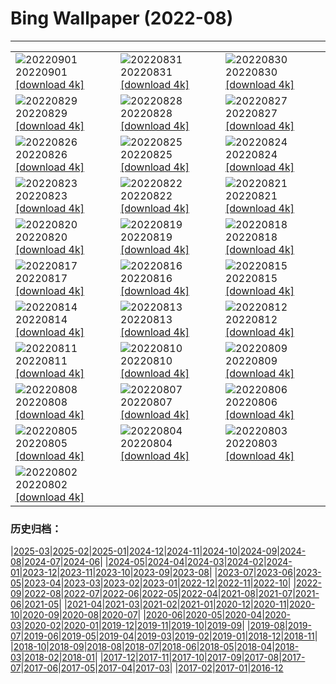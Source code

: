 # Bing Wallpaper (2022-08)
**************

<table><tr><td><img src="https://www.bing.com/th?id=OHR.WildlifeCrossing_EN-GB4364602092_1920x1080.jpg" alt="20220901"> 20220901 <a href="https://www.bing.com/th?id=OHR.WildlifeCrossing_EN-GB4364602092_UHD.jpg">[download 4k]</a></td><td><img src="https://www.bing.com/th?id=OHR.BlueLinckia_EN-GB4035419468_1920x1080.jpg" alt="20220831"> 20220831 <a href="https://www.bing.com/th?id=OHR.BlueLinckia_EN-GB4035419468_UHD.jpg">[download 4k]</a></td><td><img src="https://www.bing.com/th?id=OHR.Migliarino_EN-GB3494595623_1920x1080.jpg" alt="20220830"> 20220830 <a href="https://www.bing.com/th?id=OHR.Migliarino_EN-GB3494595623_UHD.jpg">[download 4k]</a></td></tr><tr><td><img src="https://www.bing.com/th?id=OHR.CarnivalDancer_EN-GB2828555462_1920x1080.jpg" alt="20220829"> 20220829 <a href="https://www.bing.com/th?id=OHR.CarnivalDancer_EN-GB2828555462_UHD.jpg">[download 4k]</a></td><td><img src="https://www.bing.com/th?id=OHR.BeardedTit_EN-GB2685831935_1920x1080.jpg" alt="20220828"> 20220828 <a href="https://www.bing.com/th?id=OHR.BeardedTit_EN-GB2685831935_UHD.jpg">[download 4k]</a></td><td><img src="https://www.bing.com/th?id=OHR.MSHV_EN-GB2105628941_1920x1080.jpg" alt="20220827"> 20220827 <a href="https://www.bing.com/th?id=OHR.MSHV_EN-GB2105628941_UHD.jpg">[download 4k]</a></td></tr><tr><td><img src="https://www.bing.com/th?id=OHR.PeljesacWind_EN-GB1406966353_1920x1080.jpg" alt="20220826"> 20220826 <a href="https://www.bing.com/th?id=OHR.PeljesacWind_EN-GB1406966353_UHD.jpg">[download 4k]</a></td><td><img src="https://www.bing.com/th?id=OHR.CascadesNP_EN-GB1685635024_1920x1080.jpg" alt="20220825"> 20220825 <a href="https://www.bing.com/th?id=OHR.CascadesNP_EN-GB1685635024_UHD.jpg">[download 4k]</a></td><td><img src="https://www.bing.com/th?id=OHR.WheatField_EN-GB4763665082_1920x1080.jpg" alt="20220824"> 20220824 <a href="https://www.bing.com/th?id=OHR.WheatField_EN-GB4763665082_UHD.jpg">[download 4k]</a></td></tr><tr><td><img src="https://www.bing.com/th?id=OHR.MentonFrance_EN-GB4468746707_1920x1080.jpg" alt="20220823"> 20220823 <a href="https://www.bing.com/th?id=OHR.MentonFrance_EN-GB4468746707_UHD.jpg">[download 4k]</a></td><td><img src="https://www.bing.com/th?id=OHR.TenderMoment_EN-GB2447588739_1920x1080.jpg" alt="20220822"> 20220822 <a href="https://www.bing.com/th?id=OHR.TenderMoment_EN-GB2447588739_UHD.jpg">[download 4k]</a></td><td><img src="https://www.bing.com/th?id=OHR.CostadaMorte_EN-GB1157143349_1920x1080.jpg" alt="20220821"> 20220821 <a href="https://www.bing.com/th?id=OHR.CostadaMorte_EN-GB1157143349_UHD.jpg">[download 4k]</a></td></tr><tr><td><img src="https://www.bing.com/th?id=OHR.BearProof_EN-GB0651081273_1920x1080.jpg" alt="20220820"> 20220820 <a href="https://www.bing.com/th?id=OHR.BearProof_EN-GB0651081273_UHD.jpg">[download 4k]</a></td><td><img src="https://www.bing.com/th?id=OHR.PenzancePool_EN-GB9755616869_1920x1080.jpg" alt="20220819"> 20220819 <a href="https://www.bing.com/th?id=OHR.PenzancePool_EN-GB9755616869_UHD.jpg">[download 4k]</a></td><td><img src="https://www.bing.com/th?id=OHR.SourHerring_EN-GB8699392561_1920x1080.jpg" alt="20220818"> 20220818 <a href="https://www.bing.com/th?id=OHR.SourHerring_EN-GB8699392561_UHD.jpg">[download 4k]</a></td></tr><tr><td><img src="https://www.bing.com/th?id=OHR.KyleskuBridge_EN-GB9372605997_1920x1080.jpg" alt="20220817"> 20220817 <a href="https://www.bing.com/th?id=OHR.KyleskuBridge_EN-GB9372605997_UHD.jpg">[download 4k]</a></td><td><img src="https://www.bing.com/th?id=OHR.TheNeedles_EN-GB9227622853_1920x1080.jpg" alt="20220816"> 20220816 <a href="https://www.bing.com/th?id=OHR.TheNeedles_EN-GB9227622853_UHD.jpg">[download 4k]</a></td><td><img src="https://www.bing.com/th?id=OHR.ChittorgarhFort_EN-GB8885268709_1920x1080.jpg" alt="20220815"> 20220815 <a href="https://www.bing.com/th?id=OHR.ChittorgarhFort_EN-GB8885268709_UHD.jpg">[download 4k]</a></td></tr><tr><td><img src="https://www.bing.com/th?id=OHR.PantherChameleon_EN-GB8004320138_1920x1080.jpg" alt="20220814"> 20220814 <a href="https://www.bing.com/th?id=OHR.PantherChameleon_EN-GB8004320138_UHD.jpg">[download 4k]</a></td><td><img src="https://www.bing.com/th?id=OHR.BoundaryWaters_EN-GB7352853940_1920x1080.jpg" alt="20220813"> 20220813 <a href="https://www.bing.com/th?id=OHR.BoundaryWaters_EN-GB7352853940_UHD.jpg">[download 4k]</a></td><td><img src="https://www.bing.com/th?id=OHR.AmboseliElephants_EN-GB5828680803_1920x1080.jpg" alt="20220812"> 20220812 <a href="https://www.bing.com/th?id=OHR.AmboseliElephants_EN-GB5828680803_UHD.jpg">[download 4k]</a></td></tr><tr><td><img src="https://www.bing.com/th?id=OHR.MtTsubakuro_EN-GB6376808736_1920x1080.jpg" alt="20220811"> 20220811 <a href="https://www.bing.com/th?id=OHR.MtTsubakuro_EN-GB6376808736_UHD.jpg">[download 4k]</a></td><td><img src="https://www.bing.com/th?id=OHR.FiordlandRainforest_EN-GB6045225111_1920x1080.jpg" alt="20220810"> 20220810 <a href="https://www.bing.com/th?id=OHR.FiordlandRainforest_EN-GB6045225111_UHD.jpg">[download 4k]</a></td><td><img src="https://www.bing.com/th?id=OHR.CuevaManos_EN-GB3206652086_1920x1080.jpg" alt="20220809"> 20220809 <a href="https://www.bing.com/th?id=OHR.CuevaManos_EN-GB3206652086_UHD.jpg">[download 4k]</a></td></tr><tr><td><img src="https://www.bing.com/th?id=OHR.EsPantaleu_EN-GB2744052351_1920x1080.jpg" alt="20220808"> 20220808 <a href="https://www.bing.com/th?id=OHR.EsPantaleu_EN-GB2744052351_UHD.jpg">[download 4k]</a></td><td><img src="https://www.bing.com/th?id=OHR.SpringPoint_EN-GB1023118831_1920x1080.jpg" alt="20220807"> 20220807 <a href="https://www.bing.com/th?id=OHR.SpringPoint_EN-GB1023118831_UHD.jpg">[download 4k]</a></td><td><img src="https://www.bing.com/th?id=OHR.SFSaltFlats_EN-GB0305071554_1920x1080.jpg" alt="20220806"> 20220806 <a href="https://www.bing.com/th?id=OHR.SFSaltFlats_EN-GB0305071554_UHD.jpg">[download 4k]</a></td></tr><tr><td><img src="https://www.bing.com/th?id=OHR.MilitaryTattoo_EN-GB9240922211_1920x1080.jpg" alt="20220805"> 20220805 <a href="https://www.bing.com/th?id=OHR.MilitaryTattoo_EN-GB9240922211_UHD.jpg">[download 4k]</a></td><td><img src="https://www.bing.com/th?id=OHR.BangladeshWaterLilies_EN-GB2958486417_1920x1080.jpg" alt="20220804"> 20220804 <a href="https://www.bing.com/th?id=OHR.BangladeshWaterLilies_EN-GB2958486417_UHD.jpg">[download 4k]</a></td><td><img src="https://www.bing.com/th?id=OHR.RedneckedGrebe_EN-GB2650373660_1920x1080.jpg" alt="20220803"> 20220803 <a href="https://www.bing.com/th?id=OHR.RedneckedGrebe_EN-GB2650373660_UHD.jpg">[download 4k]</a></td></tr><tr><td><img src="https://www.bing.com/th?id=OHR.HickmanBridge_EN-GB2020735678_1920x1080.jpg" alt="20220802"> 20220802 <a href="https://www.bing.com/th?id=OHR.HickmanBridge_EN-GB2020735678_UHD.jpg">[download 4k]</a></td><td></td><td></td></tr></table>

### 历史归档：

|[2025-03](/../2025-03/2025-03.md)|[2025-02](/../2025-02/2025-02.md)|[2025-01](/../2025-01/2025-01.md)|[2024-12](/../2024-12/2024-12.md)|[2024-11](/../2024-11/2024-11.md)|[2024-10](/../2024-10/2024-10.md)|[2024-09](/../2024-09/2024-09.md)|[2024-08](/../2024-08/2024-08.md)|[2024-07](/../2024-07/2024-07.md)|[2024-06](/../2024-06/2024-06.md)|
|[2024-05](/../2024-05/2024-05.md)|[2024-04](/../2024-04/2024-04.md)|[2024-03](/../2024-03/2024-03.md)|[2024-02](/../2024-02/2024-02.md)|[2024-01](/../2024-01/2024-01.md)|[2023-12](/../2023-12/2023-12.md)|[2023-11](/../2023-11/2023-11.md)|[2023-10](/../2023-10/2023-10.md)|[2023-09](/../2023-09/2023-09.md)|[2023-08](/../2023-08/2023-08.md)|
|[2023-07](/../2023-07/2023-07.md)|[2023-06](/../2023-06/2023-06.md)|[2023-05](/../2023-05/2023-05.md)|[2023-04](/../2023-04/2023-04.md)|[2023-03](/../2023-03/2023-03.md)|[2023-02](/../2023-02/2023-02.md)|[2023-01](/../2023-01/2023-01.md)|[2022-12](/../2022-12/2022-12.md)|[2022-11](/../2022-11/2022-11.md)|[2022-10](/../2022-10/2022-10.md)|
|[2022-09](/../2022-09/2022-09.md)|[2022-08](/2022-08.md)|[2022-07](/../2022-07/2022-07.md)|[2022-06](/../2022-06/2022-06.md)|[2022-05](/../2022-05/2022-05.md)|[2022-04](/../2022-04/2022-04.md)|[2021-08](/../2021-08/2021-08.md)|[2021-07](/../2021-07/2021-07.md)|[2021-06](/../2021-06/2021-06.md)|[2021-05](/../2021-05/2021-05.md)|
|[2021-04](/../2021-04/2021-04.md)|[2021-03](/../2021-03/2021-03.md)|[2021-02](/../2021-02/2021-02.md)|[2021-01](/../2021-01/2021-01.md)|[2020-12](/../2020-12/2020-12.md)|[2020-11](/../2020-11/2020-11.md)|[2020-10](/../2020-10/2020-10.md)|[2020-09](/../2020-09/2020-09.md)|[2020-08](/../2020-08/2020-08.md)|[2020-07](/../2020-07/2020-07.md)|
|[2020-06](/../2020-06/2020-06.md)|[2020-05](/../2020-05/2020-05.md)|[2020-04](/../2020-04/2020-04.md)|[2020-03](/../2020-03/2020-03.md)|[2020-02](/../2020-02/2020-02.md)|[2020-01](/../2020-01/2020-01.md)|[2019-12](/../2019-12/2019-12.md)|[2019-11](/../2019-11/2019-11.md)|[2019-10](/../2019-10/2019-10.md)|[2019-09](/../2019-09/2019-09.md)|
|[2019-08](/../2019-08/2019-08.md)|[2019-07](/../2019-07/2019-07.md)|[2019-06](/../2019-06/2019-06.md)|[2019-05](/../2019-05/2019-05.md)|[2019-04](/../2019-04/2019-04.md)|[2019-03](/../2019-03/2019-03.md)|[2019-02](/../2019-02/2019-02.md)|[2019-01](/../2019-01/2019-01.md)|[2018-12](/../2018-12/2018-12.md)|[2018-11](/../2018-11/2018-11.md)|
|[2018-10](/../2018-10/2018-10.md)|[2018-09](/../2018-09/2018-09.md)|[2018-08](/../2018-08/2018-08.md)|[2018-07](/../2018-07/2018-07.md)|[2018-06](/../2018-06/2018-06.md)|[2018-05](/../2018-05/2018-05.md)|[2018-04](/../2018-04/2018-04.md)|[2018-03](/../2018-03/2018-03.md)|[2018-02](/../2018-02/2018-02.md)|[2018-01](/../2018-01/2018-01.md)|
|[2017-12](/../2017-12/2017-12.md)|[2017-11](/../2017-11/2017-11.md)|[2017-10](/../2017-10/2017-10.md)|[2017-09](/../2017-09/2017-09.md)|[2017-08](/../2017-08/2017-08.md)|[2017-07](/../2017-07/2017-07.md)|[2017-06](/../2017-06/2017-06.md)|[2017-05](/../2017-05/2017-05.md)|[2017-04](/../2017-04/2017-04.md)|[2017-03](/../2017-03/2017-03.md)|
|[2017-02](/../2017-02/2017-02.md)|[2017-01](/../2017-01/2017-01.md)|[2016-12](/../2016-12/2016-12.md)